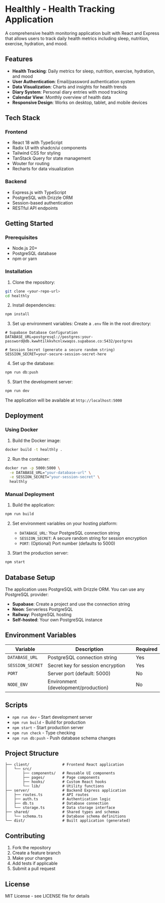 # Healthly - Health Tracking Application

A comprehensive health monitoring application built with React and Express that allows users to track daily health metrics including sleep, nutrition, exercise, hydration, and mood.

## Features

- **Health Tracking**: Daily metrics for sleep, nutrition, exercise, hydration, and mood
- **User Authentication**: Email/password authentication system
- **Data Visualization**: Charts and insights for health trends
- **Diary System**: Personal diary entries with mood tracking
- **Calendar View**: Monthly overview of health data
- **Responsive Design**: Works on desktop, tablet, and mobile devices

## Tech Stack

### Frontend
- React 18 with TypeScript
- Radix UI with shadcn/ui components
- Tailwind CSS for styling
- TanStack Query for state management
- Wouter for routing
- Recharts for data visualization

### Backend
- Express.js with TypeScript
- PostgreSQL with Drizzle ORM
- Session-based authentication
- RESTful API endpoints

## Getting Started

### Prerequisites

- Node.js 20+ 
- PostgreSQL database
- npm or yarn

### Installation

1. Clone the repository:
```bash
git clone <your-repo-url>
cd healthly
```

2. Install dependencies:
```bash
npm install
```

3. Set up environment variables:
Create a `.env` file in the root directory:
```env
# Supabase Database Configuration
DATABASE_URL=postgresql://postgres:your-password@db.kwwhtilkkvhcnlxwaqos.supabase.co:5432/postgres

# Session Secret (generate a secure random string)
SESSION_SECRET=your-secure-session-secret-here
```

4. Set up the database:
```bash
npm run db:push
```

5. Start the development server:
```bash
npm run dev
```

The application will be available at `http://localhost:5000`

## Deployment

### Using Docker

1. Build the Docker image:
```bash
docker build -t healthly .
```

2. Run the container:
```bash
docker run -p 5000:5000 \
  -e DATABASE_URL="your-database-url" \
  -e SESSION_SECRET="your-session-secret" \
  healthly
```

### Manual Deployment

1. Build the application:
```bash
npm run build
```

2. Set environment variables on your hosting platform:
   - `DATABASE_URL`: Your PostgreSQL connection string
   - `SESSION_SECRET`: A secure random string for session encryption
   - `PORT`: (Optional) Port number (defaults to 5000)

3. Start the production server:
```bash
npm start
```

## Database Setup

The application uses PostgreSQL with Drizzle ORM. You can use any PostgreSQL provider:

- **Supabase**: Create a project and use the connection string
- **Neon**: Serverless PostgreSQL 
- **Railway**: PostgreSQL hosting
- **Self-hosted**: Your own PostgreSQL instance

## Environment Variables

| Variable | Description | Required |
|----------|-------------|----------|
| `DATABASE_URL` | PostgreSQL connection string | Yes |
| `SESSION_SECRET` | Secret key for session encryption | Yes |
| `PORT` | Server port (default: 5000) | No |
| `NODE_ENV` | Environment (development/production) | No |

## Scripts

- `npm run dev` - Start development server
- `npm run build` - Build for production
- `npm start` - Start production server
- `npm run check` - Type checking
- `npm run db:push` - Push database schema changes

## Project Structure

```
├── client/               # Frontend React application
│   └── src/
│       ├── components/   # Reusable UI components
│       ├── pages/        # Page components
│       ├── hooks/        # Custom React hooks
│       └── lib/          # Utility functions
├── server/               # Backend Express application
│   ├── routes.ts         # API routes
│   ├── auth.ts           # Authentication logic
│   ├── db.ts             # Database connection
│   └── storage.ts        # Data storage interface
├── shared/               # Shared types and schemas
│   └── schema.ts         # Database schema definitions
└── dist/                 # Built application (generated)
```

## Contributing

1. Fork the repository
2. Create a feature branch
3. Make your changes
4. Add tests if applicable
5. Submit a pull request

## License

MIT License - see LICENSE file for details